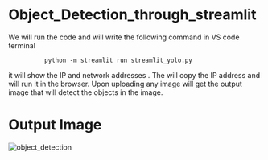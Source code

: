 # Object_Detection_through_streamlit 

We will run the code and  will write the following command in VS code terminal 

              python -m streamlit run streamlit_yolo.py

it will show the IP and network addresses . The will copy the IP address and will run it in the browser. Upon uploading any image will get the output image that will detect the objects in the image.
              
# Output  Image

![object_detection](https://github.com/Jawairia11/Object_Detection_through_streamlit/assets/43378985/e396fc0c-854e-434a-8148-e0ba1162ccd2)

